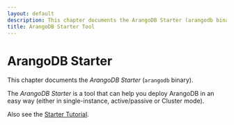 ```yaml
---
layout: default
description: This chapter documents the ArangoDB Starter (arangodb binary).
title: ArangoDB Starter Tool
---
```


# ArangoDB Starter

This chapter documents the _ArangoDB Starter_ (`arangodb` binary).

The _ArangoDB Starter_ is a tool that can help you deploy ArangoDB in an easy
way (either in single-instance, active/passive or Cluster mode).

Also see the [Starter Tutorial](tutorials-starter.html).
